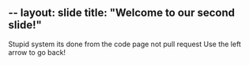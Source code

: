 --
layout: slide
title: "Welcome to our second slide!"
---
Stupid system its done from the code page not pull request
Use the left arrow to go back!
